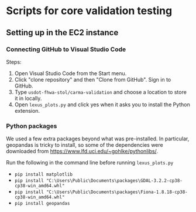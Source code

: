 # Scripts for core validation testing
## Setting up in the EC2 instance
### Connecting GitHub to Visual Studio Code
Steps:
1. Open Visual Studio Code from the Start menu.
2. Click "clone repository" and then "Clone from GitHub". Sign in to GitHub.
3. Type `usdot-fhwa-stol/carma-validation` and choose a location to store it in locally.
4. Open `lexus_plots.py` and click yes when it asks you to install the Python extension.
### Python packages
We used a few extra packages beyond what was pre-installed. In particular, geopandas is tricky to install, so some of the dependencies were downloaded from https://www.lfd.uci.edu/~gohlke/pythonlibs/.

Run the following in the command line before running `lexus_plots.py`
- `pip install matplotlib`
- `pip install "C:\Users\Public\Documents\packages\GDAL-3.2.2-cp38-cp38-win_amd64.whl"`
- `pip install "C:\Users\Public\Documents\packages\Fiona-1.8.18-cp38-cp38-win_amd64.whl"`
- `pip install geopandas`
